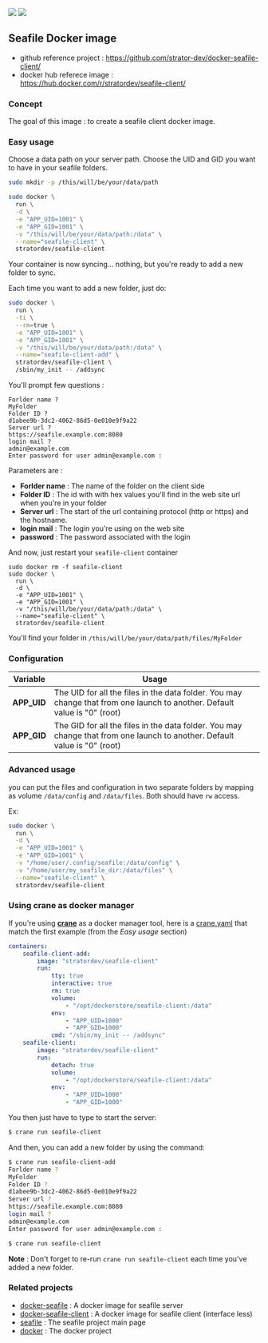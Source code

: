 [![](https://images.microbadger.com/badges/image/stratordev/seafile-client.svg)](http://microbadger.com/images/stratordev/seafile-client "Get your own image badge on microbadger.com") [![](https://images.microbadger.com/badges/version/stratordev/seafile-client.svg)](http://microbadger.com/images/stratordev/seafile-client "Get your own version badge on microbadger.com")

## Seafile Docker image

* github reference project : https://github.com/strator-dev/docker-seafile-client/
* docker hub referece image : https://hub.docker.com/r/stratordev/seafile-client/

### Concept

The goal of this image : to create a seafile client docker image.

### Easy usage
Choose a data path on your server path.
Choose the UID and GID you want to have in your seafile folders.

```bash
sudo mkdir -p /this/will/be/your/data/path
```

```bash
sudo docker \
  run \
  -d \
  -e "APP_UID=1001" \
  -e "APP_GID=1001" \
  -v "/this/will/be/your/data/path:/data" \
  --name="seafile-client" \
  stratordev/seafile-client
```

Your container is now syncing... nothing, but you're ready to add a new folder to sync.

Each time you want to add a new folder, just do:

```bash
sudo docker \
  run \
  -ti \
  --rm=true \
  -e "APP_UID=1001" \
  -e "APP_GID=1001" \
  -v "/this/will/be/your/data/path:/data" \
  --name="seafile-client-add" \
  stratordev/seafile-client \
  /sbin/my_init -- /addsync
```

You'll prompt few questions :

```
Forlder name ?
MyFolder
Folder ID ?
d1abee9b-3dc2-4062-86d5-0e010e9f9a22
Server url ?
https://seafile.example.com:8080
login mail ?
admin@example.com
Enter password for user admin@example.com :

```

Parameters are :
* **Forlder name** : The name of the folder on the client side
* **Folder ID** : The id with with hex values you'll find in the web site url when you're in your folder
* **Server url** : The start of the url containing protocol (http or https) and the hostname.
* **login mail** : The login you're using on the web site
* **password** : The password associated with the login

And now, just restart your `seafile-client` container

```
sudo docker rm -f seafile-client
sudo docker \
  run \
  -d \
  -e "APP_UID=1001" \
  -e "APP_GID=1001" \
  -v "/this/will/be/your/data/path:/data" \
  --name="seafile-client" \
  stratordev/seafile-client
```

You'll find your folder in `/this/will/be/your/data/path/files/MyFolder` 

### Configuration

| Variable | Usage |
|----------|-------|
| **APP_UID** | The UID for all the files in the data folder. You may change that from one launch to another. Default value is "0" (root) |
| **APP_GID** | The GID for all the files in the data folder. You may change that from one launch to another. Default value is "0" (root) |

### Advanced usage

you can put the files and configuration in two separate folders by mapping as volume `/data/config` and `/data/files`. Both should have `rw` access.

Ex:

```bash
sudo docker \
  run \
  -d \
  -e "APP_UID=1001" \
  -e "APP_GID=1001" \
  -v "/home/user/.config/seafile:/data/config" \
  -v "/home/user/my_seafile_dir:/data/files" \
  --name="seafile-client" \
  stratordev/seafile-client
```

### Using crane as docker manager

If you're using [**crane**](https://github.com/michaelsauter/crane) as a docker manager tool, here is a [crane.yaml](doc/crane.yaml) that match the first example (from the *Easy usage* section)

```yaml
containers:
    seafile-client-add:
        image: "stratordev/seafile-client"
        run:
            tty: true
            interactive: true
            rm: true
            volume:
                - "/opt/dockerstore/seafile-client:/data"
            env:
                - "APP_UID=1000"
                - "APP_GID=1000"
            cmd: "/sbin/my_init -- /addsync"
    seafile-client:
        image: "stratordev/seafile-client"
        run:
            detach: true
            volume:
                - "/opt/dockerstore/seafile-client:/data"
            env:
                - "APP_UID=1000"
                - "APP_GID=1000"
```

You then just have to type to start the server:

```bash
$ crane run seafile-client
```

And then, you can add a new folder by using the command:

```bash
$ crane run seafile-client-add
Forlder name ?
MyFolder
Folder ID ?
d1abee9b-3dc2-4062-86d5-0e010e9f9a22
Server url ?
https://seafile.example.com:8080
login mail ?
admin@example.com
Enter password for user admin@example.com :

$ crane run seafile-client
```

**Note** : Don't forget to re-run `crane run seafile-client` each time you've added a new folder.

### Related projects

* [docker-seafile](https://github.com/strator-dev/docker-seafile/) : A docker image for seafile server
* [docker-seafile-client](https://github.com/strator-dev/docker-seafile-client/) : A docker image for seafile client (interface less)
* [seafile](https://www.seafile.com/) : The seafile project main page
* [docker](http://docker.com/) : The docker project
